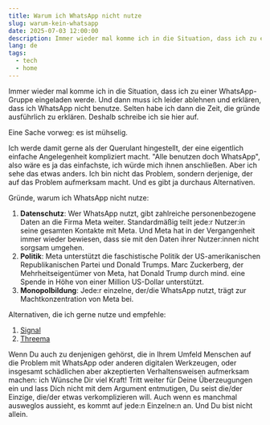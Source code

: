 ```yaml
---
title: Warum ich WhatsApp nicht nutze
slug: warum-kein-whatsapp
date: 2025-07-03 12:00:00
description: Immer wieder mal komme ich in die Situation, dass ich zu einer WhatsApp-Gruppe eingeladen werde. Hier erkläre ich, warum ich WhatsApp nicht nutze und was ich stattdessen empfehle.
lang: de
tags:
  - tech
  - home
---
```


Immer wieder mal komme ich in die Situation, dass ich zu einer WhatsApp-Gruppe eingeladen werde. Und dann muss ich leider ablehnen und erklären, dass ich WhatsApp nicht benutze. Selten habe ich dann die Zeit, die gründe ausführlich zu erklären. Deshalb schreibe ich sie hier auf.

Eine Sache vorweg: es ist mühselig.

Ich werde damit gerne als der Querulant hingestellt, der eine eigentlich einfache Angelegenheit kompliziert macht. "Alle benutzen doch WhatsApp", also wäre es ja das einfachste, ich würde mich ihnen anschließen. Aber ich sehe das etwas anders. Ich bin nicht das Problem, sondern derjenige, der auf das Problem aufmerksam macht. Und es gibt ja durchaus Alternativen.

Gründe, warum ich WhatsApp nicht nutze:

1. **Datenschutz**: Wer WhatsApp nutzt, gibt zahlreiche personenbezogene Daten an die Firma Meta weiter. Standardmäßig teilt jede:r Nutzer:in seine gesamten Kontakte mit Meta. Und Meta hat in der Vergangenheit immer wieder bewiesen, dass sie mit den Daten ihrer Nutzer:innen nicht sorgsam umgehen.
2. **Politik**: Meta unterstützt die faschistische Politik der US-amerikanischen Republikanischen Partei und Donald Trumps. Marc Zuckerberg, der Mehrheitseigentümer von Meta, hat Donald Trump durch mind. eine Spende in Höhe von einer Million US-Dollar unterstützt.
3. **Monopolbildung**: Jede:r einzelne, der/die WhatsApp nutzt, trägt zur Machtkonzentration von Meta bei.

Alternativen, die ich gerne nutze und empfehle:

1. [Signal](https://signal.org/)
2. [Threema](https://threema.com/)

Wenn Du auch zu denjenigen gehörst, die in Ihrem Umfeld Menschen auf die Problem mit WhatsApp oder anderen digitalen Werkzeugen, oder insgesamt schädlichen aber akzeptierten Verhaltensweisen aufmerksam machen: ich Wünsche Dir viel Kraft! Tritt weiter für Deine Überzeugungen ein und lass Dich nicht mit dem Argument entmutigen, Du seist die/der Einzige, die/der etwas verkomplizieren will. Auch wenn es manchmal ausweglos aussieht, es kommt auf jede:n Einzelne:n an. Und Du bist nicht allein.
